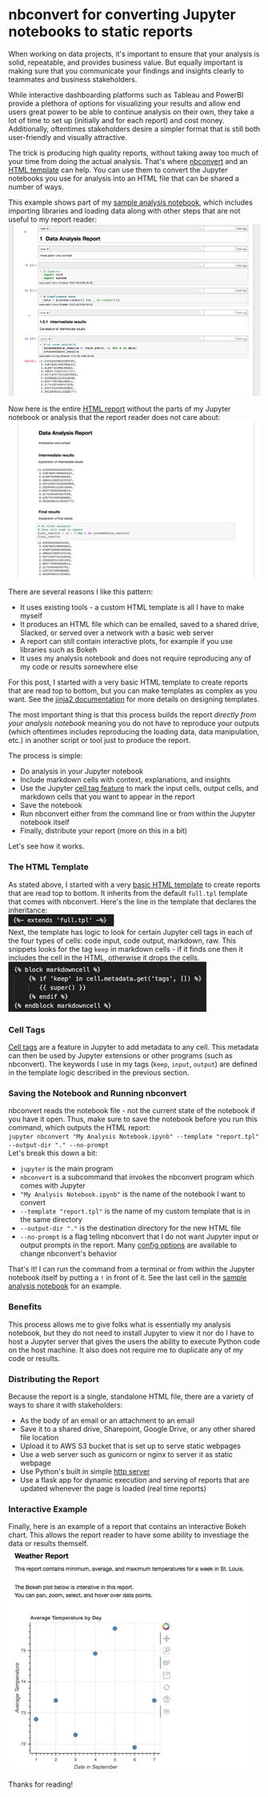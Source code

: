 # nbconvert for converting Jupyter notebooks to static reports  

When working on data projects, it's important to ensure that your analysis is solid, repeatable, and provides business value. But equally important is making sure that you communicate your findings and insights clearly to teammates and business stakeholders. 

While interactive dashboarding platforms such as Tableau and PowerBI provide a plethora of options for visualizing your results and allow end users great power to be able to continue analysis on their own, they take a lot of time to set up (initially and for each report) and cost money. Additionally, oftentimes stakeholders desire a simpler format that is still both user-friendly and visually attractive. 

The trick is producing high quality reports, without taking away too much of your time from doing the actual analysis. That's where [nbconvert](https://nbconvert.readthedocs.io/en/latest/) and an [HTML template](https://nbconvert.readthedocs.io/en/latest/customizing.html) can help. You can use them to convert the Jupyter notebooks you use for analysis into an HTML file that can be shared a number of ways. 

This example shows part of my [sample analysis notebook](My%20Analysis%20Notebook.ipynb), which includes importing libraries and loading data along with other steps that are not useful to my report reader:
![sample notebook](images/notebook.png)

Now here is the entire [HTML report](My%20Analysis%20Notebook.html) without the parts of my Jupyter notebook or analysis that the report reader does not care about: 
![sample report](images/report.png)



There are several reasons I like this pattern: 
- It uses existing tools -  a custom HTML template is all I have to make myself
- It produces an HTML file which can be emailed, saved to a shared drive, Slacked, or served over a network with a basic web server
- A report can still contain interactive plots, for example if you use libraries such as Bokeh
- It uses my analysis notebook and does not require reproducing any of my code or results somewhere else

For this post, I started with a very basic HTML template to create reports that are read top to bottom, but you can make templates as complex as you want. See the [jinja2 documentation](https://jinja.palletsprojects.com/en/2.11.x/) for more details on designing templates.

The most important thing is that this process builds the report _directly from your analysis notebook_ meaning you do not have to reproduce your outputs (which oftentimes includes reproducing the loading data, data manipulation, etc.) in another script or tool just to produce the report.

The process is simple:
- Do analysis in your Jupyter notebook
- Include markdown cells with context, explanations, and insights
- Use the Jupyter [cell tag feature](https://nbconvert.readthedocs.io/en/latest/removing_cells.html) to mark the input cells, output cells, and markdown cells that you want to appear in the report
- Save the notebook
- Run nbconvert either from the command line or from within the Jupyter notebook itself
- Finally, distribute your report (more on this in a bit)

Let's see how it works.

### The HTML Template
As stated above, I started with a very [basic HTML template](report.tpl) to create reports that are read top to bottom. It inherits from the default `full.tpl` template that comes with nbconvert. Here's the line in the template that declares the inheritance:    
![inherits from full](images/inherit_from_full.png)  
Next, the template has logic to look for certain Jupyter cell tags in each of the four types of cells: code input, code output, markdown, raw. This snippets looks for the tag `keep` in markdown cells - if it finds one then it includes the cell in the HTML, otherwise it drops the cells.  
![markdown tag check](images/keep_markdown_cell.png)

### Cell Tags
[Cell tags](https://blog.jupyter.org/jupyter-notebook-5-0-909c6c172d78#1754) are a feature in Jupyter to add metadata to any cell. This metadata can then be used by Jupyter extensions or other programs (such as nbconvert). The keywords I use in my tags (`keep`, `input`, `output`) are defined in the template logic described in the previous section.


### Saving the Notebook and Running nbconvert  
nbconvert reads the notebook file - not the current state of the notebook if you have it open. Thus, make sure to save the notebook before you run this command, which outputs the HTML report:  
`jupyter nbconvert "My Analysis Notebook.ipynb" --template "report.tpl" --output-dir "." --no-prompt`  
Let's break this down a bit:  
- `jupyter` is the main program 
- `nbconvert` is a subcommand that invokes the nbconvert program which comes with Jupyter
- `"My Analysis Notebook.ipynb"` is the name of the notebook I want to convert
- `--template "report.tpl"` is the name of my custom template that is in the same directory
- `--output-dir "."` is the destination directory for the new HTML file
- `--no-prompt` is a flag telling nbconvert that I do not want Jupyter input or output prompts in the report. Many [config options](https://nbconvert.readthedocs.io/en/latest/config_options.html) are available to change nbconvert's behavior

That's it! I can run the command from a terminal or from within the Jupyter notebook itself by putting a `!` in front of it. See the last cell in the [sample analysis notebook](My-Analysis-Notebook.ipynb) for an example.

### Benefits
This process allows me to give folks what is essentially my analysis notebook, but they do not need to install Jupyter to view it nor do I have to host a Jupyter server that gives the users the ability to execute Python code on the host machine. It also does not require me to duplicate any of my code or results.

### Distributing the Report  
Because the report is a single, standalone HTML file, there are a variety of ways to share it with stakeholders:
- As the body of an email or an attachment to an email
- Save it to a shared drive, Sharepoint, Google Drive, or any other shared file location
- Upload it to AWS S3 bucket that is set up to serve static webpages
- Use a web server such as gunicorn or nginx to server it as static webpage
- Use Python's built in simple [http server](https://docs.python.org/3/library/http.server.html)
- Use a flask app for dynamic execution and serving of reports that are updated whenever the page is loaded (real time reports)

### Interactive Example
Finally, here is an example of a report that contains an interactive Bokeh chart. This allows the report reader to have some ability to investiage the data or results themself. 
![interactive_chart](images/interactive_chart.gif)

Thanks for reading!

